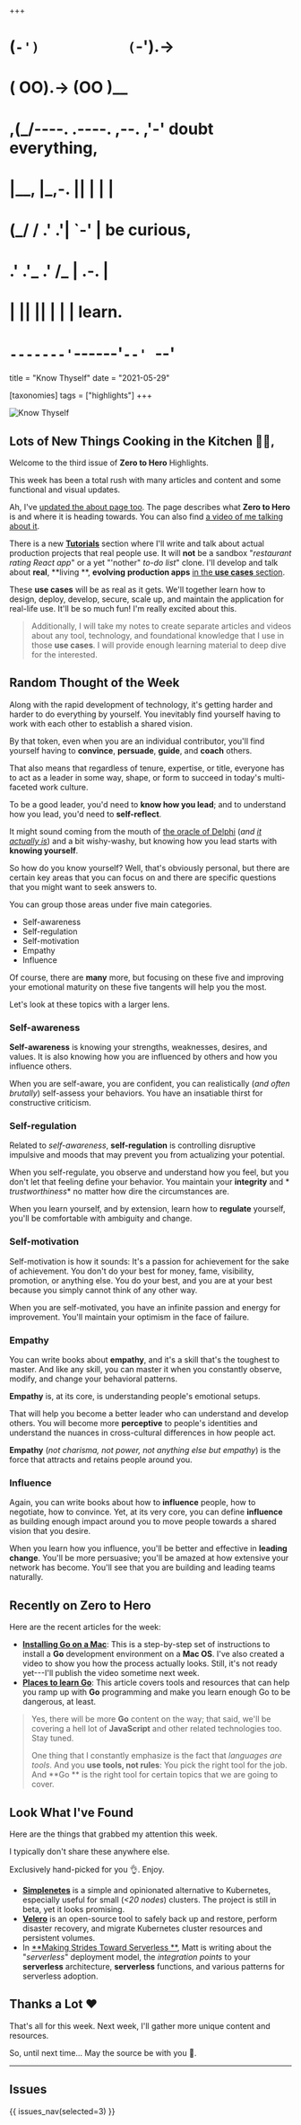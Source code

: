+++
#   (`-')           (`-').->
#   ( OO).->        (OO )__
# ,(_/----. .----. ,--. ,'-' doubt everything,
# |__,    |\_,-.  ||  | |  |
#  (_/   /    .' .'|  `-'  | be curious,
#  .'  .'_  .'  /_ |  .-.  |
# |       ||      ||  | |  | learn.
# `-------'`------'`--' `--'

title = "Know Thyself"
date = "2021-05-29"

[taxonomies]
tags = ["highlights"]
+++

![Know Thyself](/images/size/w1200/2024/03/Volkan_zelik_introspection_fff39537-a2d6-468a-95c1-b1c1994c7c59.png)

## Lots of New Things Cooking in the Kitchen 👩‍🍳,

Welcome to the third issue of **Zero to Hero** Highlights.

This week has been a total rush with many articles and content and some
functional and visual updates.

Ah, I've [updated the about page too](@/about/_index.md). The
page describes what **Zero to Hero** is and where it is heading towards. You can
also
find [a video of me talking about it](https://vimeo.com/v0lkan/zero-to-hero).

There is a new [**Tutorials**](@/_index.md) section where I'll write and talk 
about actual production projects that real people use. It will **not** be a 
sandbox "*restaurant rating React app*" or a yet "'nother" *to-do list*" clone. 
I'll develop and talk about **real**, **living **, **evolving** **production 
apps** [in the **use cases** section](@/_index.md).

These **use cases** will be as real as it gets. We'll together learn how to
design, deploy, develop, secure, scale up, and maintain the application for
real-life use. It'll be so much fun! I'm really excited about this.

> Additionally, I will take my notes to create separate articles and videos
> about any tool, technology, and foundational knowledge that I use in those 
> **use cases**. I will provide enough learning material to deep dive for the
> interested.

## Random Thought of the Week

Along with the rapid development of technology, it's getting harder and harder
to do everything by yourself. You inevitably find yourself having to work with
each other to establish a shared vision.

By that token, even when you are an individual contributor, you'll find yourself
having to **convince**, **persuade**, **guide**, and **coach** others.

That also means that regardless of tenure, expertise, or title, everyone has to
act as a leader in some way, shape, or form to succeed in today's multi-faceted
work culture.

To be a good leader, you'd need to **know how you lead**; and to understand how
you lead, you'd need to **self-reflect**.

It might sound coming from the mouth of [the oracle of 
Delphi](https://en.wikipedia.org/wiki/Pythia) (*and [it
actually is](https://en.wikipedia.org/wiki/Know_thyself)*) and a bit
wishy-washy, but knowing how you lead starts with **knowing yourself**.

So how do you know yourself? Well, that's obviously personal, but there are
certain key areas that you can focus on and there are specific questions that
you might want to seek answers to.

You can group those areas under five main categories.

* Self-awareness
* Self-regulation
* Self-motivation
* Empathy
* Influence

Of course, there are **many** more, but focusing on these five and improving
your emotional maturity on these five tangents will help you the most.

Let's look at these topics with a larger lens.

### Self-awareness

**Self-awareness** is knowing your strengths, weaknesses, desires, and values.
It is also knowing how you are influenced by others and how you influence
others.

When you are self-aware, you are confident, you can realistically (*and often
brutally*) self-assess your behaviors. You have an insatiable thirst for
constructive criticism.

### Self-regulation

Related to *self-awareness*, **self-regulation** is controlling disruptive
impulsive and moods that may prevent you from actualizing your potential.

When you self-regulate, you observe and understand how you feel, but you don't
let that feeling define your behavior. You maintain your **integrity** and *
*trustworthiness** no matter how dire the circumstances are.

When you learn yourself, and by extension, learn how to **regulate** yourself,
you'll be comfortable with ambiguity and change.

### Self-motivation

Self-motivation is how it sounds: It's a passion for achievement for the sake of
achievement. You don't do your best for money, fame, visibility, promotion, or
anything else. You do your best, and you are at your best because you simply
cannot think of any other way.

When you are self-motivated, you have an infinite passion and energy for
improvement. You'll maintain your optimism in the face of failure.

### Empathy

You can write books about **empathy**, and it's a skill that's the toughest to
master. And like any skill, you can master it when you constantly observe,
modify, and change your behavioral patterns.

**Empathy** is, at its core, is understanding people's emotional setups.

That will help you become a better leader who can understand and develop others.
You will become more **perceptive** to people's identities and understand the
nuances in cross-cultural differences in how people act.

**Empathy** (*not charisma, not power, not anything else but empathy*) is the
force that attracts and retains people around you.

### Influence

Again, you can write books about how to **influence** people, how to negotiate,
how to convince. Yet, at its very core, you can define **influence** as building
enough impact around you to move people towards a shared vision that you desire.

When you learn how you influence, you'll be better and effective in **leading
change**. You'll be more persuasive; you'll be amazed at how extensive your
network has become. You'll see that you are building and leading teams
naturally.

## Recently on **Zero to Hero**

Here are the recent articles for the week:

* [**Installing Go on a 
  Mac**](@/vadideki-geyik/geyik-academy/go101/installing-go-on-a-mac.md): 
  This is a
  step-by-step set of instructions to install a **Go** development environment
  on a **Mac OS**. I've also created a video to show you how the process
  actually looks. Still, it's not ready yet---I'll publish the video sometime
  next week.
* [**Places to learn Go**](@vadideki-geyik/geyik-academy/learn-go.md): This 
  article covers tools and resources that can help you ramp up with **Go** 
  programming and make you learn enough Go to be dangerous, at least.

> Yes, there will be more **Go** content on the way; that said, we'll be
> covering a hell lot of **JavaScript** and other related technologies too. Stay
> tuned.
>
> One thing that I constantly emphasize is the fact that _languages are tools_.
> And you **use tools, not rules**: You pick the right tool for the job. And **Go
** is the right tool for certain topics that we are going to cover.

## Look What I've Found

Here are the things that grabbed my attention this week.

I typically don't share these anywhere else.

Exclusively hand-picked for you 👌. Enjoy.

* [**Simplenetes**](https://github.com/simplenetes-io/simplenetes) is a simple
  and opinionated alternative to Kubernetes, especially useful for small (_<20
  nodes_) clusters. The project is still in beta, yet it looks promising.
* [**Velero**](https://velero.io/) is an open-source tool to safely back up and
  restore, perform disaster recovery, and migrate Kubernetes cluster resources
  and persistent volumes.
* In [**Making Strides Toward Serverless
  **](https://medium.com/draftkings-engineering/making-strides-toward-serverless-eb959d75d029),
  Matt is writing about the "_serverless_" deployment model, the _integration
  points_ to your **serverless** architecture, **serverless** functions, and
  various patterns for serverless adoption.

## Thanks a Lot ❤️

That's all for this week. Next week, I'll gather more unique content and
resources.

So, until next time... May the source be with you 🦄.

--------

## Issues

{{ issues_nav(selected=3) }}